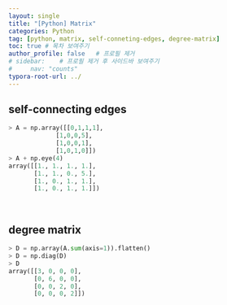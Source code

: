 ```yaml
---
layout: single
title: "[Python] Matrix"
categories: Python
tag: [python, matrix, self-conneting-edges, degree-matrix]
toc: true # 목차 보여주기
author_profile: false   # 프로필 제거
# sidebar:    # 프로필 제거 후 사이드바 보여주기
#     nav: "counts"
typora-root-url: ../
---
```


## self-connecting edges

```py
> A = np.array([[0,1,1,1],
             [1,0,0,5],
             [1,0,0,1],
             [1,0,1,0]])
> A + np.eye(4)
array([[1., 1., 1., 1.],
       [1., 1., 0., 5.],
       [1., 0., 1., 1.],
       [1., 0., 1., 1.]])
```

<br>

## degree matrix
```py
> D = np.array(A.sum(axis=1)).flatten()
> D = np.diag(D)
> D
array([[3, 0, 0, 0],
       [0, 6, 0, 0],
       [0, 0, 2, 0],
       [0, 0, 0, 2]])
```